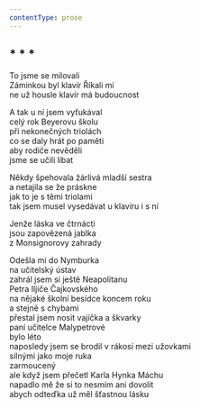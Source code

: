 ```yaml
---
contentType: prose
---
```


## \* \* \*

To jsme se milovali  
Záminkou byl klavír Říkali mi  
ne už housle klavír má budoucnost

A tak u ní jsem vyťukával  
celý rok Beyerovu školu  
při nekonečných triolách  
co se daly hrát po paměti  
aby rodiče nevěděli  
jsme se učili líbat

Někdy špehovala žárlivá mladší sestra  
a netajila se že práskne  
jak to je s těmi triolami  
tak jsem musel vysedávat u klavíru i s ní

Jenže láska ve čtrnácti  
jsou zapovězená jablka  
z Monsignorovy zahrady

Odešla mi do Nymburka  
na učitelský ústav  
zahrál jsem si ještě Neapolitanu  
Petra Iljiče Čajkovského  
na nějaké školní besídce koncem roku  
a stejně s chybami  
přestal jsem nosit vajíčka a škvarky  
paní učitelce Malypetrové  
bylo léto  
naposledy jsem se brodil v rákosí mezi užovkami  
silnými jako moje ruka  
zarmoucený  
ale když jsem přečetl Karla Hynka Máchu  
napadlo mě že si to nesmím ani dovolit  
abych odteďka už měl šťastnou lásku
